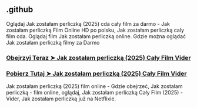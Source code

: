 ## .github

Oglądaj Jak zostałam perliczką (2025) cda cały film za darmo - Jak zostałam perliczką Film Online HD po polsku, Jak zostałam perliczką caly film cda. Oglądaj film Jak zostałam perliczką online. Gdzie można oglądać Jak zostałam perliczką filmy za Darmo

### [Obejrzyj Teraz ➤ Jak zostałam perliczką (2025) Cały Film Vider](https://watching4khdmovies.blogspot.com/2025/03/jak-zostalam.html)

### [Pobierz Tutaj ➤ Jak zostałam perliczką (2025) Cały Film Vider](https://watching4khdmovies.blogspot.com/2025/03/jak-zostalam.html)

Jak zostałam perliczką (2025) film online - Gdzie obejrzeć, Jak zostałam perliczką - film online, oglądaj, Jak zostałam perliczką Cały Film (2025) - Vider, Jak zostałam perliczką już na Netflixie.
